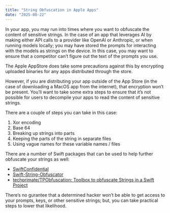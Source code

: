 ```yaml
---
title: "String Obfuscation in Apple Apps"
date: "2025-08-22"
---
```


In your app, you may run into times where you want to obfuscate the content of sensitive strings. In the case of an app that leverages AI by making either API calls to a provider like OpenAI or Anthropic, or when running models locally; you may have stored the prompts for interacting with the models as strings on the device. In this case, you may want to ensure that a competitor can’t figure out the text of the prompts you use.	

The Apple AppStore does take some precautions against this by encrypting uploaded binaries for any apps distributed through the store. 

However, if you are distributing your app outside of the App Store (in the case of downloading a MacOS app from the internet), that encryption won’t be present. You’ll want to take some extra steps to ensure that it’s not possible for users to decompile your apps to read the content of sensitive strings. 

There are a couple of steps you can take in this case:

1. Xor encoding
2. Base 64
3. Breaking up strings into parts
4. Keeping the parts of the string in separate files
5. Using vague names for these variable names / files



There are a number of Swift packages that can be used to help further obfuscate your strings as well: 

- [SwiftConfidential](https://github.com/securevale/swift-confidential)
- [Swift-String-Obfuscator](https://github.com/pykaso/Swift-String-Obfuscator)
- [techprimate/TPObfuscation: Toolbox to obfuscate Strings in a Swift Project](https://github.com/techprimate/TPObfuscation)



There’s no gurantee that a determined hacker won’t be able to get access to your prompts, keys, or other sensitive strings; but, you can take practical steps to lower that likelihood. 



